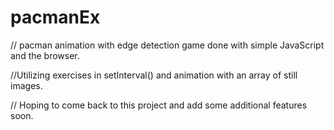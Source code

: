 # pacmanEx
// pacman animation with edge detection game done with simple JavaScript and the browser.

//Utilizing exercises in setInterval() and animation with an array of still images.

// Hoping to come back to this project and add some additional features soon.
